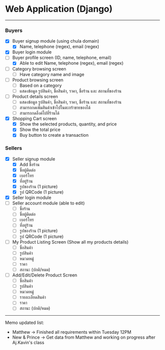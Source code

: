 # Web Application (Django)

---

### Buyers

- [X] Buyer signup module (using chula domain)
  - [X] Name, telephone (regex), email (regex)
- [X] Buyer login module
- [ ] Buyer profile screen (ID, name, telephone, email)
  - [X] Able to edit Name, telephone (regex), email (regex)
- [ ] Category browsing screen
  - [ ] Have category name and image
- [ ] Product browsing screen
  - [ ] Based on a category
  - [ ] แสดงข้อมูล รูปสินค้า, ชื่อสินค้า, ราคา, ชื่อร้าน และ สถานที่ของร้าน
- [ ] Product details screen
  - [ ] แสดงข้อมูล รูปสินค้า, ชื่อสินค้า, ราคา, ชื่อร้าน และ สถานที่ของร้าน
  - [ ] สามารถกดเพิ่มสินค้าเข้าไปในตะกร้าขายของได้
  - [ ] สามารถกดลิ้งค์ไปที่ร้านได้
- [X] Shopping Cart screen
  - [X] Show the selected products, quantity, and price
  - [X] Show the total price
  - [X] Buy button to create a transaction

### Sellers

- [x] Seller signup module
  - [x] Add ชื่อร้าน
  - [x] ชื่อผู้ติดต่อ
  - [x] เบอร์โทร
  - [x] ที่อยู่ร้าน
  - [x] รูปของร้าน (1 picture)
  - [x] รูป QRCode (1 picture)
- [x] Seller login module
- [ ] Seller account module (able to edit)
  - [ ] ชื่อร้าน
  - [ ] ชื่อผู้ติดต่อ
  - [ ] เบอร์โทร
  - [ ] ที่อยู่ร้าน
  - [ ] รูปของร้าน (1 picture)
  - [ ] รูป QRCode (1 picture)
- [ ] My Product Listing Screen (Show all my products details)
  - [ ] ชื่อสินค้า
  - [ ] รูปสินค้า
  - [ ] หมวดหมู่
  - [ ] ราคา
  - [ ] สถานะ (ปกติ/หมด)
- [ ] Add/Edit/Delete Product Screen
  - [ ] ชื่อสินค้า
  - [ ] รูปสินค้า
  - [ ] หมวดหมู่
  - [ ] รายละเอียดสินค้า
  - [ ] ราคา
  - [ ] สถานะ (ปกติ/หมด)

---

Memo updated list:

* Matthew -> Finished all requirements within Tuesday 12PM
* New & Prince -> Get data from Matthew and working on progress after Aj.Kavin's class
